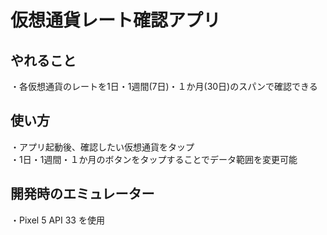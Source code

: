 # 仮想通貨レート確認アプリ

## やれること
・各仮想通貨のレートを1日・1週間(7日)・１か月(30日)のスパンで確認できる

## 使い方
・アプリ起動後、確認したい仮想通貨をタップ  
・1日・1週間・１か月のボタンをタップすることでデータ範囲を変更可能

## 開発時のエミュレーター
・Pixel 5 API 33 を使用